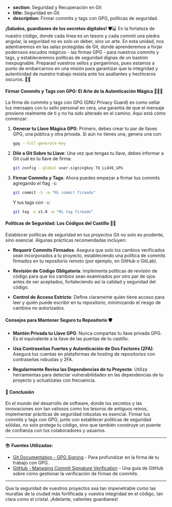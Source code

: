 * **section:** Seguridad y Recuperación en Git
* **title:** Seguridad en Git
* **description:** Firmar commits y tags con GPG, políticas de seguridad.

**¡Saludos, guardianes de los secretos digitales!** 🛡️💻 En la fortaleza de nuestro código, donde cada línea es un tesoro y cada commit una piedra angular, la seguridad no es solo un deber, sino un arte. En esta unidad, nos adentraremos en las salas protegidas de Git, donde aprenderemos a forjar poderosos escudos mágicos - las firmas GPG - para nuestros commits y tags, y estableceremos políticas de seguridad dignas de un bastión inexpugnable. Preparad vuestros sellos y pergaminos, pues estamos a punto de embarcarnos en una misión para garantizar que la integridad y autenticidad de nuestro trabajo resista ante los asaltantes y hechiceros oscuros. 🏰✨

#### Firmar Commits y Tags con GPG: El Arte de la Autenticación Mágica 🧙‍♂️🔏

La firma de commits y tags con GPG (GNU Privacy Guard) es como sellar tus mensajes con tu sello personal en cera, una garantía de que el mensaje proviene realmente de ti y no ha sido alterado en el camino. Aquí está cómo comenzar:

1. **Generar tu Llave Mágica GPG**: Primero, debes crear tu par de llaves GPG, una pública y otra privada. Si aún no tienes una, genera una con:
   ```bash
   gpg --full-generate-key
   ```
   
2. **Dile a Git Sobre tu Llave**: Una vez que tengas tu llave, debes informar a Git cuál es tu llave de firma:
   ```bash
   git config --global user.signingkey TU_LLAVE_GPG
   ```
   
3. **Firmar Commits y Tags**: Ahora puedes empezar a firmar tus commits agregando el flag `-S`:
   ```bash
   git commit -S -m "Mi commit firmado"
   ```
   Y tus tags con `-s`:
   ```bash
   git tag -s v1.0 -m "Mi tag firmado"
   ```

#### Políticas de Seguridad: Los Códigos del Castillo 🏰📜

Establecer políticas de seguridad en tus proyectos Git no solo es prudente, sino esencial. Algunas prácticas recomendadas incluyen:

- **Requerir Commits Firmados**: Asegura que solo los cambios verificados sean incorporados a tu proyecto, estableciendo una política de commits firmados en tu repositorio remoto (por ejemplo, en GitHub o GitLab).
  
- **Revisión de Código Obligatoria**: Implementa políticas de revisión de código para que los cambios sean examinados por otro par de ojos antes de ser aceptados, fortaleciendo así la calidad y seguridad del código.
  
- **Control de Acceso Estricto**: Define claramente quién tiene acceso para leer y quién puede escribir en tu repositorio, minimizando el riesgo de cambios no autorizados.

#### Consejos para Mantener Seguro tu Repositorio 🛡️

- **Mantén Privada tu Llave GPG**: Nunca compartas tu llave privada GPG. Es el equivalente a la llave de las puertas de tu castillo.
  
- **Usa Contraseñas Fuertes y Autenticación de Dos Factores (2FA)**: Asegura tus cuentas en plataformas de hosting de repositorios con contraseñas robustas y 2FA.
  
- **Regularmente Revisa las Dependencias de tu Proyecto**: Utiliza herramientas para detectar vulnerabilidades en las dependencias de tu proyecto y actualízalas con frecuencia.

#### 🤔 Conclusión

En el mundo del desarrollo de software, donde los secretos y las innovaciones son tan valiosos como los tesoros de antiguos reinos, implementar prácticas de seguridad robustas es esencial. Firmar tus commits y tags con GPG, junto con establecer políticas de seguridad sólidas, no solo protege tu código, sino que también construye un puente de confianza con tus colaboradores y usuarios.

---

📚 **Fuentes Utilizadas:**

- [Git Documentation - GPG Signing](https://git-scm.com/book/en/v2/Git-Tools-Signing-Your-Work) - Para profundizar en la firma de tu trabajo con GPG.
- [GitHub - Managing Commit Signature Verification](https://docs.github.com/en/github/authenticating-to-github/managing-commit-signature-verification) - Una guía de GitHub sobre cómo gestionar la verificación de firmas de commits.

---

Que la seguridad de vuestros proyectos sea tan impenetrable como las murallas de la ciudad más fortificada y vuestra integridad en el código, tan clara como el cristal. ¡Adelante, valientes guardianes!




